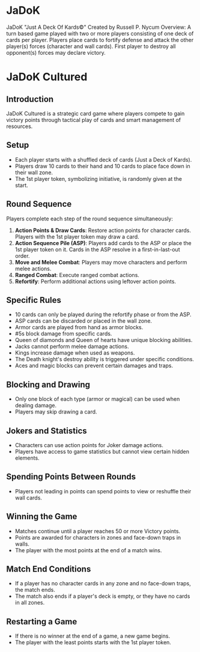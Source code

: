 # JaDoK
 JaDoK "Just A Deck Of Kards©" Created by Russell P. Nycum Overview:  A turn based game played with two or more players consisting of one deck of cards per player.  Players place cards to fortify defense and attack the other player(s) forces (character and wall cards).  First player to destroy all opponent(s) forces may declare victory. 
# JaDoK Cultured

## Introduction
JaDoK Cultured is a strategic card game where players compete to gain victory points through tactical play of cards and smart management of resources.

## Setup
- Each player starts with a shuffled deck of cards (Just a Deck of Kards).
- Players draw 10 cards to their hand and 10 cards to place face down in their wall zone.
- The 1st player token, symbolizing initiative, is randomly given at the start.

## Round Sequence
Players complete each step of the round sequence simultaneously:
1. **Action Points & Draw Cards**: Restore action points for character cards. Players with the 1st player token may draw a card.
2. **Action Sequence Pile (ASP)**: Players add cards to the ASP or place the 1st player token on it. Cards in the ASP resolve in a first-in-last-out order.
3. **Move and Melee Combat**: Players may move characters and perform melee actions.
4. **Ranged Combat**: Execute ranged combat actions.
5. **Refortify**: Perform additional actions using leftover action points.

## Specific Rules
- 10 cards can only be played during the refortify phase or from the ASP.
- ASP cards can be discarded or placed in the wall zone.
- Armor cards are played from hand as armor blocks.
- #5s block damage from specific cards.
- Queen of diamonds and Queen of hearts have unique blocking abilities.
- Jacks cannot perform melee damage actions.
- Kings increase damage when used as weapons.
- The Death knight's destroy ability is triggered under specific conditions.
- Aces and magic blocks can prevent certain damages and traps.

## Blocking and Drawing
- Only one block of each type (armor or magical) can be used when dealing damage.
- Players may skip drawing a card.

## Jokers and Statistics
- Characters can use action points for Joker damage actions.
- Players have access to game statistics but cannot view certain hidden elements.

## Spending Points Between Rounds
- Players not leading in points can spend points to view or reshuffle their wall cards.

## Winning the Game
- Matches continue until a player reaches 50 or more Victory points.
- Points are awarded for characters in zones and face-down traps in walls.
- The player with the most points at the end of a match wins.

## Match End Conditions
- If a player has no character cards in any zone and no face-down traps, the match ends.
- The match also ends if a player's deck is empty, or they have no cards in all zones.

## Restarting a Game
- If there is no winner at the end of a game, a new game begins.
- The player with the least points starts with the 1st player token.
